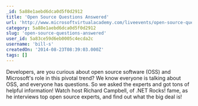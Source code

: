 ```yaml
---
_id: 5a88e1aebd6dca0d5f0d2912
title: 'Open Source Questions Answered'
url: 'http://www.microsoftvirtualacademy.com/liveevents/open-source-questions-answered'
category: 5a88e1aebd6dca0d5f0d2912
slug: 'open-source-questions-answered'
user_id: 5a83ce59d6eb0005c4ecda2c
username: 'bill-s'
createdOn: '2014-08-23T08:39:03.000Z'
tags: []
---
```


Developers, are you curious about open source software (OSS) and Microsoft's role in this pivotal trend? We know everyone is talking about OSS, and everyone has questions. So we asked the experts and got tons of helpful information! Watch host Richard Campbell, of .NET Rocks! fame, as he interviews top open source experts, and find out what the big deal is!

